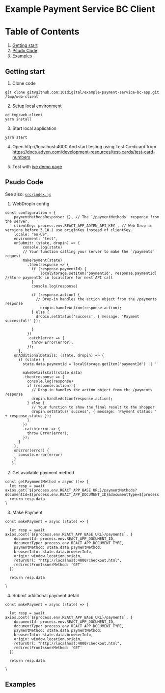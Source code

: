 # Example Payment Service BC Client

# Table of Contents
1. [Getting start](#getting-start)
2. [Psudo Code ](#code)
3. [Examples](#examples)


## Getting start <a name="getting-start"></a>

1. Clone code 
```
git clone git@github.com:101digital/example-payment-service-bc-app.git /tmp/web-client
```
2. Setup local environment
```
cd tmp/web-client
yarn install
```
3. Start local application
```
yarn start
```
4. Open http://localhost:4000 And start testing using Test Credicard from https://docs.adyen.com/development-resources/test-cards/test-card-numbers

5. Test with [ive demo page](ttps://sandbox-pay.101digital.io/invoices?sharingKey=eyJhbGciOiJIUzI1NiJ9.eyJyZXNvdXJjZUlkIjoiMGVkMDZhZDEtODM4Zi00MmRiLTk0MjMtNTJmNDY5MDI3YzlhIiwiaXNzIjoiMTAxRCIsImV4cCI6MTYwOTczOTk2NCwidXNlcklkIjoiIiwib3JnSWQiOiIifQ.Ygs6ktTDBa-5jI7kizhffZWRcrn0e2-SHvcXW9OZJDo)

## Psudo Code <a name="code"></a> 
See also: [`src/index.js`](https://github.com/101digital/example-payment-service-bc-app/blob/master/src/pages/index.js)

1. WebDropIn config
```
const configuration = {
    paymentMethodsResponse: {}, // The `/paymentMethods` response from the server.
    clientKey: process.env.REACT_APP_ADYEN_API_KEY , // Web Drop-in versions before 3.10.1 use originKey instead of clientKey.
    locale: "en-US",
    environment: "test",
    onSubmit: (state, dropin) => {
        console.log(state)
        // Your function calling your server to make the `/payments` request
        makePayment(state)
          .then(response => {
            if (response.paymentId) {
                localStorage.setItem('paymentId', response.paymentId) //Store paymentId in localstore for next API call
            }
            console.log(response)

            if (response.action) {
              // Drop-in handles the action object from the /payments response
                dropin.handleAction(response.action);
            } else {
              dropin.setStatus('success', { message: 'Payment successful!' });

            }
          })
          .catch(error => {
            throw Error(error);
          });
      },
    onAdditionalDetails: (state, dropin) => {
      if (state) {
        state.data.paymentId = localStorage.getItem('paymentId') || ''

        makeDetailsCall(state.data)
        .then(response => {
          console.log(response)
          if (response.action) {
            // Drop-in handles the action object from the /payments response
            dropin.handleAction(response.action);
          } else {
            // Your function to show the final result to the shopper
            dropin.setStatus('success', { message: 'Payment status: ' + response.status });
          }
        })
        .catch(error => {
          throw Error(error);
        });
      }
    },
    onError(error) {
      console.error(error)
    }
   };
```
2. Get available payment method
```
const getPaymmentMethod = async ()=> {
  let resp = await axios.get(`${process.env.REACT_APP_BASE_URL}/paymentMethods?documentId=${process.env.REACT_APP_DOCUMENT_ID}&documentType=${process.env.REACT_APP_DOCUMENT_TYPE}`)
  return resp.data
}
```

3. Make Payment
```
const makePayment = async (state) => {

  let resp = await axios.post(`${process.env.REACT_APP_BASE_URL}/payments`, {
    documentId: process.env.REACT_APP_DOCUMENT_ID,
    documentType: process.env.REACT_APP_DOCUMENT_TYPE,
    paymentMethod: state.data.paymentMethod,
    browserInfo: state.data.browserInfo,
    origin: window.location.origin,
    returnUrl: "http://localhost:4000/checkout.html",
    redirectFromIssuerMethod: 'GET'
  })

  return resp.data

}
```
4. Submit additional payment detail
```
const makePayment = async (state) => {

  let resp = await axios.post(`${process.env.REACT_APP_BASE_URL}/payments`, {
    documentId: process.env.REACT_APP_DOCUMENT_ID,
    documentType: process.env.REACT_APP_DOCUMENT_TYPE,
    paymentMethod: state.data.paymentMethod,
    browserInfo: state.data.browserInfo,
    origin: window.location.origin,
    returnUrl: "http://localhost:4000/checkout.html",
    redirectFromIssuerMethod: 'GET'
  })

  return resp.data

}
```

## Examples <a id="examples"></a>
